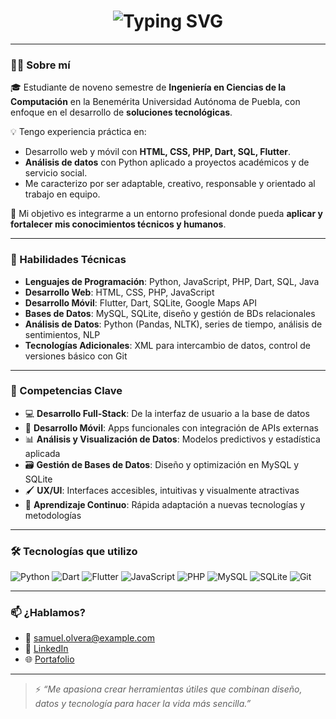 <h1 align="center">
  <img src="https://readme-typing-svg.herokuapp.com?font=Orbitron&weight=600&size=30&duration=4000&pause=800&color=00FFFF&center=true&vCenter=true&width=435&lines=Samuel+Olvera!;Futuro+Ingeniero+ en +%7C+Ciencias +de+la+Computación" alt="Typing SVG" />
</h1>

---

### 👨‍💻 Sobre mí

🎓 Estudiante de noveno semestre de **Ingeniería en Ciencias de la Computación** en la Benemérita Universidad Autónoma de Puebla, con enfoque en el desarrollo de **soluciones tecnológicas**.

💡 Tengo experiencia práctica en:
- Desarrollo web y móvil con **HTML, CSS, PHP, Dart, SQL, Flutter**.
- **Análisis de datos** con Python aplicado a proyectos académicos y de servicio social.
- Me caracterizo por ser adaptable, creativo, responsable y orientado al trabajo en equipo.

🚀 Mi objetivo es integrarme a un entorno profesional donde pueda **aplicar y fortalecer mis conocimientos técnicos y humanos**.

---

### 🧠 Habilidades Técnicas

- **Lenguajes de Programación**: Python, JavaScript, PHP, Dart, SQL, Java  
- **Desarrollo Web**: HTML, CSS, PHP, JavaScript  
- **Desarrollo Móvil**: Flutter, Dart, SQLite, Google Maps API  
- **Bases de Datos**: MySQL, SQLite, diseño y gestión de BDs relacionales  
- **Análisis de Datos**: Python (Pandas, NLTK), series de tiempo, análisis de sentimientos, NLP  
- **Tecnologías Adicionales**: XML para intercambio de datos, control de versiones básico con Git  

---

### 🧩 Competencias Clave

- 💻 **Desarrollo Full-Stack**: De la interfaz de usuario a la base de datos  
- 📱 **Desarrollo Móvil**: Apps funcionales con integración de APIs externas  
- 📊 **Análisis y Visualización de Datos**: Modelos predictivos y estadística aplicada  
- 🗃️ **Gestión de Bases de Datos**: Diseño y optimización en MySQL y SQLite  
- 🖌️ **UX/UI**: Interfaces accesibles, intuitivas y visualmente atractivas  
- 🔄 **Aprendizaje Continuo**: Rápida adaptación a nuevas tecnologías y metodologías  

---

### 🛠️ Tecnologías que utilizo

![Python](https://img.shields.io/badge/-Python-3776AB?logo=python&logoColor=white&style=flat)
![Dart](https://img.shields.io/badge/-Dart-0175C2?logo=dart&logoColor=white&style=flat)
![Flutter](https://img.shields.io/badge/-Flutter-02569B?logo=flutter&logoColor=white&style=flat)
![JavaScript](https://img.shields.io/badge/-JavaScript-F7DF1E?logo=javascript&logoColor=black&style=flat)
![PHP](https://img.shields.io/badge/-PHP-777BB4?logo=php&logoColor=white&style=flat)
![MySQL](https://img.shields.io/badge/-MySQL-4479A1?logo=mysql&logoColor=white&style=flat)
![SQLite](https://img.shields.io/badge/-SQLite-003B57?logo=sqlite&logoColor=white&style=flat)
![Git](https://img.shields.io/badge/-Git-F05032?logo=git&logoColor=white&style=flat)

---

### 📫 ¿Hablamos?

- 💌 samuel.olvera@example.com  
- 💼 [LinkedIn](https://www.linkedin.com/public-profile/settings?lipi=urn%3Ali%3Apage%3Ad_flagship3_profile_self_edit_contact-info%3BC3H1FUhXSdyaSgnQNilyuA%3D%3D)  
- 🌐 [Portafolio](https://samuelolveraa.github.io/Portafolio/) 

---

> ⚡ _“Me apasiona crear herramientas útiles que combinan diseño, datos y tecnología para hacer la vida más sencilla.”_

